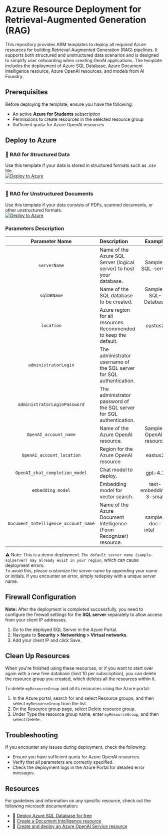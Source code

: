 # Azure Resource Deployment for Retrieval-Augmented Generation (RAG)

This repository provides ARM templates to deploy all required Azure resources for building Retrieval-Augmented Generation (RAG) pipelines. It supports both structured and unstructured data scenarios and is designed to simplify user onboarding when creating GenAI applications. The template includes the deployment of Azure SQL Database, Azure Document Intelligence resource, Azure OpenAI resources, and models from AI Foundry.  

## Prerequisites
Before deploying the template, ensure you have the following:

- An active **Azure for Students** subscription
- Permissions to create resources in the selected resource group
- Sufficient quota for Azure OpenAI resources 


## Deploy to Azure

### 🔹 RAG for Structured Data

Use this template if your data is stored in structured formats such as .csv file.  
[![Deploy to Azure](https://aka.ms/deploytoazurebutton)](https://portal.azure.com/#create/Microsoft.Template/uri/https%3A%2F%2Fraw.githubusercontent.com%2FKushagra-2000%2FARM_SQL_OpenAI%2Frefs%2Fheads%2Fmain%2FRAG_deployment.json)

---

### 🔸 RAG for Unstructured Documents

Use this template if your data consists of PDFs, scanned documents, or other unstructured formats.  
[![Deploy to Azure](https://aka.ms/deploytoazurebutton)](https://portal.azure.com/#create/Microsoft.Template/uri/https%3A%2F%2Fraw.githubusercontent.com%2FKushagra-2000%2FARM_SQL_OpenAI%2Frefs%2Fheads%2Fmain%2FRAG_unstructured_deployment.json)

### Parameters Description
| Parameter Name  | Description | Example |
| :---------------: | :------------- | :-------: |
| `serverName`  | Name of the Azure SQL Server (logical server) to host your database. | Sample-SQL-server
| `sqlDBName`  | Name of the SQL database to be created.  | Sample-SQL-Database
| `location`  | Azure region for all resources. Recommended to keep the default.  | eastus2
|`administratorLogin` | The administrator username of the SQL server for SQL authentication.  |   |
| `administratorLoginPassword`  | The administrator password of the SQL server for SQL authentication. |  |   
| `OpenAI_account_name`  | Name of the Azure OpenAI resource.  | Sample-OpenAI-resource
| `OpenAI_account_location`  | Region for the Azure OpenAI resource  | eastus2
| `OpenAI_chat_completion_model`  | Chat model to deploy. | gpt-4.1
| `embedding_model`	  | Embedding model for vector search.  | text-embedding-3-small
| `Document_Intelligence_account_name` | Name of the Azure Document Intelligence (Form Recognizer) resource. | sample-doc-intel          
  
⚠️ Note: This is a demo deployment. `The default server name (sample-sqlserver) may already exist in your region`, which can cause deployment errors.  
To avoid this, please customize the server name by appending your name or initials. If you encounter an error, simply redeploy with a unique server name.  

## Firewall Configuration
**Note:** After the deployment is completed successfully, you need to configure the firewall settings for the **SQL server** separately to allow access from your client IP addresses.

1. Go to the deployed SQL Server in the Azure Portal.
2. Navigate to **Security > Networking > Virtual networks**.
3. Add your client IP and click Save.

## Clean Up Resources
When you're finished using these resources, or if you want to start over again with a new free database (limit 10 per subscription), you can delete the resource group you created, which deletes all the resources within it.

To delete `myResourceGroup` and all its resources using the Azure portal:

1. In the Azure portal, search for and select Resource groups, and then select `myResourceGroup` from the list.
2. On the Resource group page, select Delete resource group.
3. Under Type the resource group name, enter `myResourceGroup`, and then select Delete.

## Troubleshooting
If you encounter any issues during deployment, check the following:

- Ensure you have sufficient quota for Azure OpenAI resources.
- Verify that all parameters are correctly specified.
- Check the deployment logs in the Azure Portal for detailed error messages.

## Resources
For guidelines and information on any specific resource, check out the following microsoft documentation:

- 📄 [Deploy Azure SQL Database for free](https://learn.microsoft.com/en-us/azure/azure-sql/database/free-offer?view=azuresql)
- 📄 [Create a Document Intelligence resource](https://learn.microsoft.com/en-us/azure/ai-services/document-intelligence/how-to-guides/create-document-intelligence-resource?view=doc-intel-4.0.0#get-endpoint-url-and-keys)
- 📄 [Create and deploy an Azure OpenAI Service resource](https://learn.microsoft.com/en-us/azure/ai-services/openai/how-to/create-resource?pivots=web-portal)
